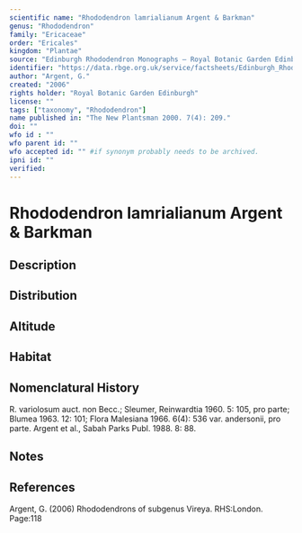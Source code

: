 ```yaml
---
scientific name: "Rhododendron lamrialianum Argent & Barkman"
genus: "Rhododendron"
family: "Ericaceae"
order: "Ericales"
kingdom: "Plantae"
source: "Edinburgh Rhododendron Monographs – Royal Botanic Garden Edinburgh"
identifier: "https://data.rbge.org.uk/service/factsheets/Edinburgh_Rhododendron_Monographs.xhtml"
author: "Argent, G."
created: "2006"
rights holder: "Royal Botanic Garden Edinburgh"
license: ""
tags: ["taxonomy", "Rhododendron"]
name published in: "The New Plantsman 2000. 7(4): 209."
doi: ""
wfo id : ""
wfo parent id: ""
wfo accepted id: "" #if synonym probably needs to be archived.                      
ipni id: ""
verified:
---
```


                       

# Rhododendron lamrialianum Argent & Barkman

## Description


## Distribution


## Altitude


## Habitat


## Nomenclatural History
R. variolosum auct. non Becc.; Sleumer, Reinwardtia 1960. 5: 105, pro parte; Blumea 1963. 12: 101; Flora Malesiana 1966. 6(4): 536 var. andersonii, pro parte. Argent et al., Sabah Parks Publ. 1988. 8: 88.
                       
## Notes


## References

Argent, G. (2006) Rhododendrons of subgenus Vireya. RHS:London. Page:118
